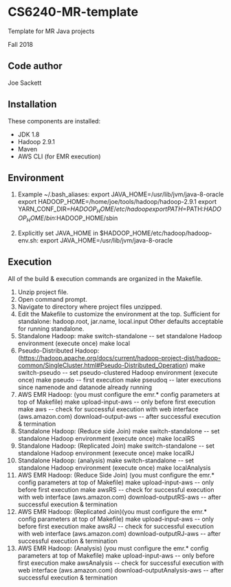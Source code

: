 # CS6240-MR-template
Template for MR Java projects

Fall 2018

Code author
-----------
Joe Sackett

Installation
------------
These components are installed:
- JDK 1.8
- Hadoop 2.9.1
- Maven
- AWS CLI (for EMR execution)

Environment
-----------
1) Example ~/.bash_aliases:
export JAVA_HOME=/usr/lib/jvm/java-8-oracle
export HADOOP_HOME=/home/joe/tools/hadoop/hadoop-2.9.1
export YARN_CONF_DIR=$HADOOP_HOME/etc/hadoop
export PATH=$PATH:$HADOOP_HOME/bin:$HADOOP_HOME/sbin

2) Explicitly set JAVA_HOME in $HADOOP_HOME/etc/hadoop/hadoop-env.sh:
export JAVA_HOME=/usr/lib/jvm/java-8-oracle

Execution
---------
All of the build & execution commands are organized in the Makefile.
1) Unzip project file.
2) Open command prompt.
3) Navigate to directory where project files unzipped.
4) Edit the Makefile to customize the environment at the top.
	Sufficient for standalone: hadoop.root, jar.name, local.input
	Other defaults acceptable for running standalone.
5) Standalone Hadoop:
	make switch-standalone		-- set standalone Hadoop environment (execute once)
	make local
6) Pseudo-Distributed Hadoop: (https://hadoop.apache.org/docs/current/hadoop-project-dist/hadoop-common/SingleCluster.html#Pseudo-Distributed_Operation)
	make switch-pseudo			-- set pseudo-clustered Hadoop environment (execute once)
	make pseudo					-- first execution
	make pseudoq				-- later executions since namenode and datanode already running 
7) AWS EMR Hadoop: (you must configure the emr.* config parameters at top of Makefile)
	make upload-input-aws		-- only before first execution
	make aws					-- check for successful execution with web interface (aws.amazon.com)
	download-output-aws			-- after successful execution & termination
8) Standalone Hadoop: (Reduce side Join)
	make switch-standalone		-- set standalone Hadoop environment (execute once)
	make localRS
9) Standalone Hadoop: (Replicated Join)
	make switch-standalone		-- set standalone Hadoop environment (execute once)
	make localRJ
10) Standalone Hadoop: (analysis)
	make switch-standalone		-- set standalone Hadoop environment (execute once)
	make localAnalysis
11) AWS EMR Hadoop: (Reduce Side Join) (you must configure the emr.* config parameters at top of Makefile)
	make upload-input-aws		-- only before first execution
	make awsRS					-- check for successful execution with web interface (aws.amazon.com)
	download-outputRS-aws			-- after successful execution & termination
12) AWS EMR Hadoop: (Replicated Join)(you must configure the emr.* config parameters at top of Makefile)
	make upload-input-aws		-- only before first execution
	make awsRJ					-- check for successful execution with web interface (aws.amazon.com)
	download-outputRJ-aws			-- after successful execution & termination
13) AWS EMR Hadoop: (Analysis) (you must configure the emr.* config parameters at top of Makefile)
	make upload-input-aws		-- only before first execution
	make awsAnalysis					-- check for successful execution with web interface (aws.amazon.com)
	download-outputAnalysis-aws			-- after successful execution & termination			